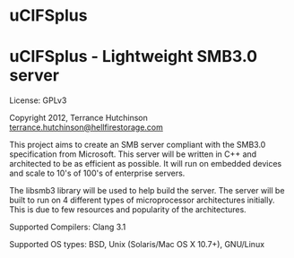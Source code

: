 uCIFSplus
=========

uCIFSplus - Lightweight SMB3.0 server
====================================================
License: GPLv3

Copyright 2012, Terrance Hutchinson 
<terrance.hutchinson@hellfirestorage.com>

This project aims to create an SMB server compliant with the SMB3.0 specification from Microsoft. This server will be written in C++ and architected to be as efficient as possible. It will run on embedded devices and scale to 10's of 100's of enterprise servers. 

The libsmb3 library will be used to help build the server. The server will be built to run on 4 different types of microprocessor architectures initially. This is due to few resources and popularity of the architectures.


Supported Compilers: Clang 3.1

Supported OS types: BSD, Unix (Solaris/Mac OS X 10.7+), GNU/Linux
